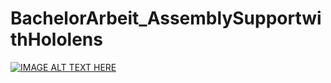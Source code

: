 # BachelorArbeit_AssemblySupportwithHololens
[![IMAGE ALT TEXT HERE](https://img.youtube.com/vi/HMAy20FatUU/0.jpg)](https://www.youtube.com/watch?v=HMAy20FatUU)
